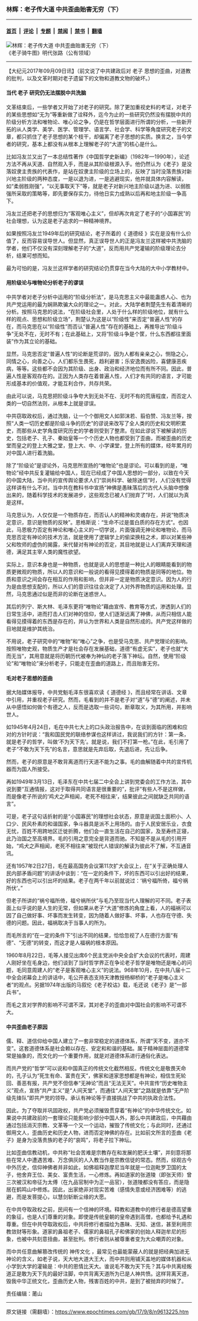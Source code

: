 ### 林辉：老子传大道 中共歪曲贻害无穷（下）

---

#### [首页](../../../..?n9613225) &nbsp;|&nbsp; [评论](../../../../../epoch-comment?n9613225) &nbsp;|&nbsp; [专题](../../../../../epoch-special?n9613225) &nbsp;|&nbsp; [禁闻](../../../../../epoch-news?n9613225) &nbsp;|&nbsp; [禁书](../../../../../books?n9613225) &nbsp;|&nbsp; [翻墙](https://github.com/gfw-breaker/nogfw/blob/master/README.md?n9613225)


<div><img alt="林辉：老子传大道 中共歪曲贻害无穷（下）" class="attachment-djy_600_400 size-djy_600_400 wp-post-image" src="https://i.epochtimes.com/assets/uploads/2017/09/1607031829092669-541x400-1-541x400.jpg"/>
<div class="caption">
 《老子骑牛图》明代张路（公有领域）
</div></div><hr/><div class="post_content" id="artbody" itemprop="articleBody">
 <!-- article content begin -->
 <p>
  【大纪元2017年09月09日讯】（前文说了中共建政后对
  <ok href="https://www.epochtimes.com/gb/tag/%E8%80%81%E5%AD%90.html">
   老子
  </ok>
  思想的歪曲，对道教的批判，以及文革时期对老子遗留下的文物和道教文物的破坏。）
 </p>
 <h4>
  <strong>
   当代
   <ok href="https://www.epochtimes.com/gb/tag/%E8%80%81%E5%AD%90.html">
    老子
   </ok>
   研究仍无法摆脱中共洗脑
  </strong>
 </h4>
 <p>
  文革结束后，一些学者又开始了对老子的研究。除了更加重视史料的考证，对老子的某些思想如“无为”等重新做了诠释外，迄今为止的一些研究仍然没有摆脱中共的阶级分析方法和唯物论、唯心论之争，仍是在哲学层面进行所谓的分析，一些新开拓的从人类学、美学、医学、管理学、语言学、社会学、科学等角度研究老子的文章，都只抓住了老子思想的某个枝干，却偏离了老子思想的实质。换言之，当今学者的研究，基本上都没有从根本上理解老子的“大道”的核心是什么。
 </p>
 <p>
  比如冯友兰又出了一本总结性著作《中国哲学史新编》（1982年—1990年），论述方法不再从天道、自然观入手，而是从其阶级根源入手。他仍然认为《老子》是没落奴隶主贵族的代表作，是站在奴隶主阶级的立场上的，反映了当时没落贵族对新兴地主阶级的两种态度，一是以退为进，一是逃避现实，他并就具体内容解读，如“柔弱胜刚强”，“以无事取天下”等，就是老子对新兴地主阶级以退为进、以弱胜强所采取的策略等，即先要保存实力，待他日实力成熟以后再和地主阶级一争高下。
 </p>
 <p>
  冯友兰还把老子的思想归为“客观唯心主义”，但却再次肯定了老子的“小国寡民”的社会理想，认为这是老子追求的一种精神境界。
 </p>
 <p>
  如果按照冯友兰1949年后的研究结论，老子所着的《
  <ok href="https://www.epochtimes.com/gb/tag/%E9%81%93%E5%BE%B7%E7%BB%8F.html">
   道德经
  </ok>
  》实在是没有什么价值了，反而容易误导世人。但显然，真正误导世人的正是冯友兰这样被中共洗脑的学者，他们不仅没有深刻理解老子的“大道”，反而用共产党灌输的阶级理论去分析，结果可想而知。
 </p>
 <p>
  最为可怕的是，冯友兰这样学者的研究结论仍贯穿在当今大陆的大中小学教材中。
 </p>
 <h4>
  <strong>
   用阶级论与唯物论分析老子的谬误
  </strong>
 </h4>
 <p>
  中共学者对老子分析中运用的“阶级分析法”，是马克思主义中最能蛊惑人心、也为共产党运用的最为娴熟欺骗大众的理论之一。对此，大陆学者荆楚先生有着清晰的分析。按照马克思的说法，“在阶级社会里，人处于什么样的阶级地位，就有什么样的观点、思想和阶级立场”，荆楚认为这是以“阶级性”来否定“普遍人性”的存在，而马克思在以“阶级性”而否认“普遍人性”存在的基础上，再推导出“阶级斗争”无处不在，无时不有；在此基础上，又将“阶级斗争是个筐，什么东西都往里面装”作为其立论的基础。
 </p>
 <p>
  显然，马克思否定“普遍人性”的论断是荒谬的，因为人都有亲亲之心，恻隐之心，同情之心，向善之心，人们都乐生畏死，趋利避害；乐安逸畏凶险，喜健康恶疾病，等等。这些都不会因为其阶级、出身、政治和经济地位而有所不同。因此，普遍人性是客观存在的。正因为人类存在着普遍人性，人们才有共同的语言，才可能形成基本的价值观，才能互利合作，共存共荣。
 </p>
 <p>
  由此可以说，马克思把阶级斗争夸大到无处不在、无时不有的荒唐程度，而否定人类的一切自然法则，从根本上就是谬误。
 </p>
 <p>
  中共窃取政权后，通过洗脑，让一个个御用文人如郭沫若、翦伯赞、冯友兰等，按照“人类一切历史都是阶级斗争的历史”的谬说来改写了全人类的历史和文明积累史，而那些从史学角度研究历史的学者则受到了整肃。在如此谬说下被解读的历史，包括老子、孔子、秦始皇等一个个历史人物也都受到了歪曲，而被歪曲的历史堂而皇之的登上大雅之堂，登上大、中、小学课堂，登上所有的媒体，经年累月的对中国人进行着洗脑。
 </p>
 <p>
  除了“阶级论”是谬论外，马克思所宣扬的“唯物论”也是谬论。可以看到的是，“唯物论”经中共反复灌输给中国人，现在已经成了中国人思想的一部分，以致在今天的中国大陆，当中共的宣传舆论要求人们“崇尚科学、破除迷信”时，人们没有觉得这样讲有什么不对。当中共在教科书中宣扬“神佛是愚昧落后的古代人头脑中想像出来的，随着科学技术的发展进步，这些观念已被人们抛弃了”时，人们就以为真是这样。
 </p>
 <p>
  马克思认为，人仅仅是一个物质存在，而否认人的精神和灵魂存在，并说“物质决定意识，意识是物质的反映”。恩格斯说：“生命不过是蛋白质的存在方式”。也因此，马恩极力否定有神论和唯心主义的一切学说，片面强调无神论和唯物论，而马克思否定有神论的技术方法，就是使用了逻辑学上的偷梁换柱之术，即以对某些神父和牧师的虚伪的揭露，来代替对有神论的否定，其目地就是让人们离弃天理和道德，满足其主宰人类的魔性欲望。
 </p>
 <p>
  实际上，意识本身也是一种物质，也就是说人的思想是一种比人的眼睛能看到的物质更微观的物质，所以人的意识和一般说的看得见摸得着的物质是同等的地位。物质和意识之间会存在相互的作用和影响，但并非一定是物质决定意识。因为人的行为是由思想支配的，所以人们的意识往往会决定了人对外界物质的运用和处理。显然，马克思通过似是而非的论断在迷惑世人。
 </p>
 <p>
  其后的列宁、斯大林、毛泽东更将“唯物论”藉由宣传、教育等方式，渗透到人们的日常生活中，进而打击人们对神的信仰，使人们逐渐远离了神佛，从而只相信人能看得见摸得着的东西是存在的，并认为世界和人类是自然形成的。共产党这样做的目地就是维护其统治。
 </p>
 <p>
  不用说，老子研究中的“唯物”和“唯心”之争，也是受马克思、共产党理论的影响。按照唯物史观，物质生产才是社会存在发展基础，道德“有虚无实”，老子也就“大而无当”，其用意就是将历朝历代被奉为神仙的老子落下神坛。自然，使用“阶级论”和“唯物论”来分析老子，只能走在歪曲的道路上，而且贻害无穷。
 </p>
 <h4>
  <strong>
   毛对老子思想的歪曲
  </strong>
 </h4>
 <p>
  据大陆媒体报导，中共党魁毛泽东很喜欢读《
  <ok href="https://www.epochtimes.com/gb/tag/%E9%81%93%E5%BE%B7%E7%BB%8F.html">
   道德经
  </ok>
  》，而且经常在讲话、文章中引用，并重视老子研究。然而，毛看到的并不是老子对“道”与“德”的阐述，并未从中感悟如何做个有德之人，反而是选取一些词句，断章取义，为其所用，并影响世人。
 </p>
 <p>
  如1945年4月24日，毛在中共七大上的口头政治报告中，在谈到面临的困难和应对的方针时说：“我和国民党的联络参谋也这样讲过，我说我们的方针：第一条，就是老子的哲学，叫做‘不为天下先’。就是说，我们不打第一枪。”在此，毛引用了老子“不敢为天下先”的名言，意思就是先弃后取，先退后进，先让后争。
 </p>
 <p>
  然而，老子的原意是不敢背离道而行天道不能为之事。毛的曲解随着中共的宣传机器而为国人所接受。
 </p>
 <p>
  再如1949年3月13日，毛泽东在中共七届二中全会上讲到党委会的工作方法，其中说到要“互通情报，这对于取得共同语言是很重要的”，批评“有些人不是这样做，而是像老子所说的‘鸡犬之声相闻，老死不相往来’，结果彼此之间就缺乏共同的语言”。
 </p>
 <p>
  可是，老子这句话折射的是“小国寡民”的理想社会状态，原意是说国土面积小、人口少、民风朴素的和谐国家，争斗器具是派不上用场的。由于人民安居乐业，衣食无忧，百姓不用跨地区迁徙折腾，他们会一直生活在自己的国家，及至寿终正寝，此乃治国之至高境界。毛的引用之意完全是背道而驰。不知是不是从毛的引用开始，“鸡犬之声相闻，老死不相往来”被现代人错误的解读为彼此不了解，不互通音讯。
 </p>
 <p>
  还有1957年2日27日，毛在最高国务会议第11次扩大会议上，在“关于正确处理人民内部矛盾问题”的讲话中谈到：“在一定的条件下，坏的东西可以引出好的结果，好的东西也可以引出坏的结果。老子在两千年以前就说过：‘祸兮福所倚，福兮祸所伏’。”
 </p>
 <p>
  但老子所讲的“祸兮福所倚，福兮祸所伏”与毛乃至现当代人理解的可不同。老子表面上似乎说的是人生的无常，但如果从老子“大道”修炼的角度上看，人的福祸可以因了自己做好事、坏事而发生转变，因为随着人做好事、坏事，人也存在守德、失德的问题。因此，福祸取决于当事人的所为。
 </p>
 <p>
  而毛所言的“在一定的条件下”引出不同的结果，恰恰忽视了人在德行方面“有德”、“无德”的转变，而这才是人福祸的根本原因。
 </p>
 <p>
  1960年8月22日，毛等人接见出席6个民主党派中央全会扩大会议的代表时，周建人刚好坐在毛身边，他们谈到了当时哲学界正在争论老子哲学是唯物还是唯心的问题，毛同意周建人的“老子是客观唯心主义”的说法。968年10月，在中共八届十二中全会闭幕会上的讲话中，毛公开表态支持天津教授杨柳桥的“老子是唯心主义者”的观点。另据1974年出版的马叙伦《老子校诂》载，毛还说《老子》是“一部兵书”。
 </p>
 <p>
  而毛之言对学界的影响不可谓不深，其对老子的歪曲对中国社会的影响不可谓不大。
 </p>
 <h4>
  <strong>
   中共歪曲老子原因
  </strong>
 </h4>
 <p>
  儒、释、道信仰给中国人建立了一套非常稳定的道德体系，所谓“天不变，道亦不变”。这套道德体系是社会赖以存在、安定和和谐的基础。属于精神层面的道德常常是抽象的，而文化的一个重要作用，就是对道德体系进行通俗化表达。
 </p>
 <p>
  而共产党的“哲学”可以说和中国真正的传统文化截然相反。传统文化是敬畏天命的，孔子认为“死生有命、富贵在天”，佛家和道家思想都是有神论，相信生死轮回、善恶有报，共产党不但信奉“无神论”而且“无法无天”。中共宣传“历史唯物主义”观点，宣扬“共产主义”是“人间天堂”，而通往“人间天堂”之路就是依靠“无产阶级先锋队”即共产党的领导。承认有神论等于直接挑战了中共的执政合法性。
 </p>
 <p>
  因此，为了夺取并巩固政权，共产党必须摧毁贯穿着“有神论”的中华传统文化。如果说中共建政前的一套理论只能影响少部分中国人外，那么中共建政后，中共藉由通过包括消灭宗教、文革等一个又一个运动，摧毁了传统文化；与此同时，还通过御用文人，歪曲历史和历史人物，进而否定神佛的存在。比如前文所言的歪曲《老子》是身为没落贵族的老子的“哀鸣”，将老子拉下神坛。
 </p>
 <p>
  比如歪曲信教动机，中共称“社会苦难是宗教存在和发展的肥沃土壤”，并刻意将那些在常人中遭遇苦难、万念俱灰的人入教当作是宗教信徒的常态。然而，综观古今中外历史，信仰神佛者并非如此，如佛祖释迦摩尼当年就是一位迦毗罗卫国的太子，他舍弃王位、美女、富贵生活，一心修炼。再如道家的张道陵（即张天师）曾三次被汉和帝征为太傅（在九品官制中为正一品官），张道陵都没有答应，而是隐居在鹤鸣山中修炼。因此，出家绝非对现实苦难（感情失意或经济困难等）的逃避，而是发菩提心，以慧剑斩断尘缘的大愿。
 </p>
 <p>
  在中共夺取政权之前，民间有一个信神的环境。释教和道教中的修行者是德高望重的象征，也是人们尊重的对象。即使是传统皇朝的皇帝遇到高僧，也都给予礼遇和尊重。但在中共夺取政权后，中共将修行者描绘为愚昧、无知、迷信，甚至利用宗教敛财等形象。道家的鼻祖老子、儒家的鼻祖孔子和佛家的创始人释迦牟尼的形象，也被中共刻意扭曲，甚至批判。修行者则从被尊重者变为大众嘲弄的对象。
 </p>
 <p>
  而中共任意曲解篡改传统的
  <ok href="https://www.epochtimes.com/gb/tag/%E7%A5%9E%E4%BC%A0%E6%96%87%E5%8C%96.html">
   神传文化
  </ok>
  ，最常见也最能蒙蔽人的就是把经典加进无神论的含义，如老子说，天大地大道大王大，而中共则用铺天盖地的媒体机器和从小学到大学的灌输是：中共的恩情比天大。谁说毛不敢为天下先？其与中共离经叛道正是敢为天下先的最好注脚，中共背离天道所为已是人神共愤。这样背离天道，毁我中华正统文化，歪曲历史人物，残害百姓的中共，是到了被抛弃的时候了。
 </p>
 <p>
  责任编辑：莆山
 </p>
 <!-- article content end -->
 <div id="below_article_ad">
 </div>
</div>


---

原文链接（需翻墙）：https://www.epochtimes.com/gb/17/9/8/n9613225.htm